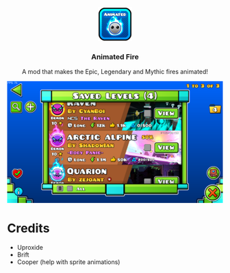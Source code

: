 <div align="center">
   <a href="https://github.com/uproxide/animated-fire">
      <img src="logo.png" alt="Logo" width="80" height="80">
   </a>
   <h3 align="center">Animated Fire</h3>
   <p align="center">
        A mod that makes the Epic, Legendary and Mythic fires animated!
   </p>
</div>

![image](resources/example.png)

# Credits
- Uproxide
- Brift
- Cooper (help with sprite animations)

